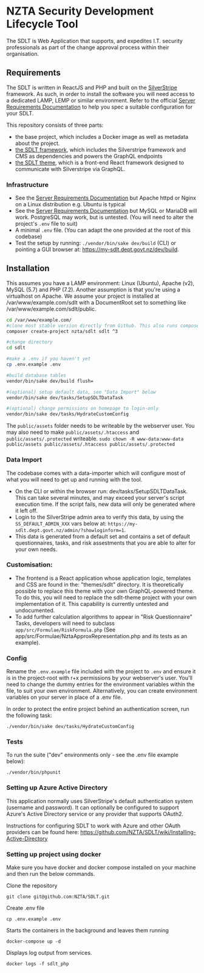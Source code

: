 # NZTA Security Development Lifecycle Tool

The SDLT is Web Application that supports, and expedites I.T. security professionals as part of the change approval process within their organisation.

## Requirements

The SDLT is written in ReactJS and PHP and built on the [SilverStripe](https://silverstripe.org) framework. As such, in order to install the software you will need access to a dedicated LAMP, LEMP or similar environment. Refer to the official [Server Requirements Documentation](https://docs.silverstripe.org/en/4/getting_started/server_requirements/) to help you spec a suitable configuration for your SDLT.

This repository consists of three parts:
* the base project, which includes a Docker image as well as metadata about the project.
* [the SDLT framework](https://github.com/nzta/sdlt-framework), which includes the Silverstripe framework and CMS as dependencies and powers the GraphQL endpoints
* [the SDLT theme](https://github.com/nzta/sdlt-theme), which is a front-end React framework designed to communicate with Silverstripe via GraphQL.

### Infrastructure

* See the [Server Requirements Documentation](https://docs.silverstripe.org/en/4/getting_started/server_requirements/) but Apache httpd or Nginx on a Linux distribution e.g. Ubuntu is typical
* See the [Server Requirements Documentation](https://docs.silverstripe.org/en/4/getting_started/server_requirements/) but MySQL or MariaDB will work. PostgreSQL may work, but is untested. (You will need to alter the project's `.env` file to suit)
* A minimal `.env` file. (You can adapt the one provided at the root of this codebase)
* Test the setup by running: `./vendor/bin/sake dev/build` (CLI) or pointing a GUI browser at: https://my-sdlt.dept.govt.nz/dev/build.

## Installation

This assumes you have a LAMP environment: Linux (Ubuntu), Apache (v2), MySQL (5.7) and PHP (7.2). Another assumption is that you're using a virtualhost on Apache. We assume your project is installed at /var/www/example.com/sdlt with a DocumentRoot set to something like /var/www/example.com/sdlt/public.


```sh
cd /var/www/example.com/
#clone most stable version directly from Github. This also runs composer automatically
composer create-project nzta/sdlt sdlt ^3

#change directory
cd sdlt

#make a .env if you haven't yet
cp .env.example .env

#build database tables
vendor/bin/sake dev/build flush=

#(optional) setup default data, see "Data Import" below
vendor/bin/sake dev/tasks/SetupSDLTDataTask 

#(optional) change permissions on homepage to login-only
vendor/bin/sake dev/tasks/HydrateCustomConfig
```

The `public/assets` folder needs to be writeable by the webserver user. You may also need to make `public/assets/.htaccess` and `public/assets/.protected` writeable. 
`sudo chown -R www-data:www-data public/assets public/assets/.htaccess public/assets/.protected`

### Data Import

The codebase comes with a data-importer which will configure most of what you will need to get up and running with the tool.

* On the CLI or within the browser run: dev/tasks/SetupSDLTDataTask. This can take several minutes, and may exceed your server's script execution time. If the script fails, new data will only be generated where it left off.
* Login to the SilverStripe admin area to verify this data, by using the `SS_DEFAULT_ADMIN_XXX` vars below at: `https://my-sdlt.dept.govt.nz/admin/?showloginform=1`. 
* This data is generated from a default set and contains a set of default questionnaires, tasks, and risk assestments that you are able to alter for your own needs. 

### Customisation:

* The frontend is a React application whose application logic, templates and CSS are found in the: "themes/sdlt" directory. It is theoretically possible to replace this theme with your own GraphQL-powered theme. To do this, you will need to replace the sdlt-theme project with your own implementation of it. This capability is currently untested and undocumented.
* To add further calculation algorithms to appear in "Risk Questionnaire" Tasks, developers will need to subclass `app/src/Formulae/RiskFormula.php` (See app/src/Formulae/NztaApproxRepresentation.php and its tests as an example).

### Config

Rename the `.env.example` file included with the project to `.env` and ensure it is in the project-root with r+x permissions by your webserver's user. You'll need to change the dummy entries for the environment variables within the file, to suit your own environment. Alternatively, you can create environment variables on your server in place of a .env file.

In order to protect the entire project behind an authentication screen, run the following task:

```
./vendor/bin/sake dev/tasks/HydrateCustomConfig
```

### Tests

To run the suite ("dev" environments only - see the .env file example below):

```
./vendor/bin/phpunit
```

### Setting up Azure Active Directory

This application normally uses SilverStripe's default authentication system (username and password). It can optionally be configured to support Azure's Active Directory service or any provider that supports OAuth2.

Instructions for configuring SDLT to work with Azure and other OAuth providers can be found here: https://github.com/NZTA/SDLT/wiki/Installing-Active-Directory

### Setting up project using docker
Make sure you have docker and docker compose installed on your machine and then run the below commands.

Clone the repository
```
git clone git@github.com:NZTA/SDLT.git
```
Create .env file
```
cp .env.example .env
```
Starts the containers in the background and leaves them running
```
docker-compose up -d
```
Displays log output from services.
```
docker logs -f sdlt_php
```
